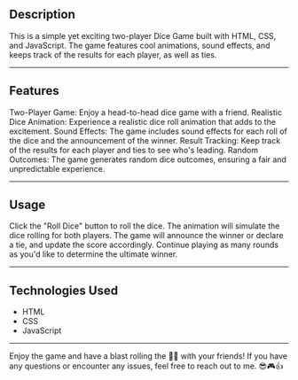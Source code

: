 ## Description
This is a simple yet exciting two-player Dice Game built with HTML, CSS, and JavaScript. The game features cool animations, sound effects, and keeps track of the results for each player, as well as ties.

------------


## Features
Two-Player Game: Enjoy a head-to-head dice game with a friend.
Realistic Dice Animation: Experience a realistic dice roll animation that adds to the excitement.
Sound Effects: The game includes sound effects for each roll of the dice and the announcement of the winner.
Result Tracking: Keep track of the results for each player and ties to see who's leading.
Random Outcomes: The game generates random dice outcomes, ensuring a fair and unpredictable experience.

------------


## Usage
Click the "Roll Dice" button to roll the dice.
The animation will simulate the dice rolling for both players.
The game will announce the winner or declare a tie, and update the score accordingly.
Continue playing as many rounds as you'd like to determine the ultimate winner.

------------


## Technologies Used
- HTML
- CSS
- JavaScript

------------


Enjoy the game and have a blast rolling the 🎲🎲 with your friends! If you have any questions or encounter any issues, feel free to reach out to me. 😎🎮👍


